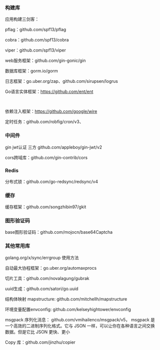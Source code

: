### 构建库

应用构建三剑客：

pflag：github.com/spf13/pflag

cobra：github.com/spf13/cobra

viper：github.com/spf13/viper

web服务框架：github.com/gin-gonic/gin 

数据库框架：gorm.io/gorm 

日志框架：go.uber.org/zap、github.com/sirupsen/logrus

Go语言实体框架：https://github.com/ent/ent

​	

依赖注入框架：https://github.com/google/wire

定时任务：github.com/robfig/cron/v3、

### 中间件

gin jwt认证 三方 github.com/appleboy/gin-jwt/v2

cors跨域库：github.com/gin-contrib/cors

### Redis

分布式锁：github.com/go-redsync/redsync/v4

### 缓存

缓存框架：github.com/songzhibin97/gkit

### 图形验证码

base图形验证码：github.com/mojocn/base64Captcha



### 其他常用库

golang.org/x/sync/errgroup 使用方法

自动最大协程框架：go.uber.org/automaxprocs

切片工具：github.com/novalagung/gubrak

uuid生成：github.com/satori/go.uuid

结构体映射 mapstructure:  github.com/mitchellh/mapstructure

环境变量配置envconfig: github.com/kelseyhightower/envconfig

msgpack 序列化消息： github.com/vmihailenco/msgpack/v5， msgpack 是一个高效的二进制序列化格式。它与 JSON 一样，可以让你在各种语言之间交换数据。但是它比 JSON 更快、更小

Copy 库：github.com/jinzhu/copier
